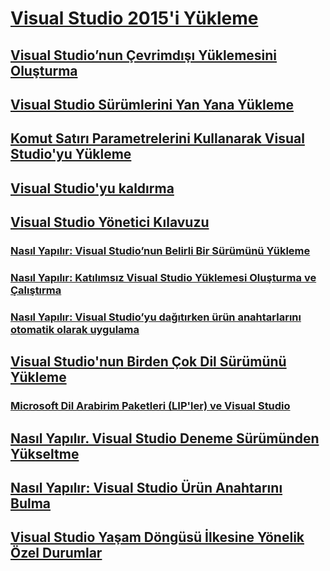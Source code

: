 # [Visual Studio 2015'i Yükleme](install-visual-studio-2015.md)
## [Visual Studio’nun Çevrimdışı Yüklemesini Oluşturma](create-an-offline-installation-of-visual-studio.md)
## [Visual Studio Sürümlerini Yan Yana Yükleme](install-visual-studio-versions-side-by-side.md)
## [Komut Satırı Parametrelerini Kullanarak Visual Studio'yu Yükleme](use-command-line-parameters-to-install-visual-studio.md)
## [Visual Studio'yu kaldırma](uninstall-visual-studio.md)
## [Visual Studio Yönetici Kılavuzu](visual-studio-administrator-guide.md)
### [Nasıl Yapılır: Visual Studio’nun Belirli Bir Sürümünü Yükleme](how-to-install-a-specific-release-of-visual-studio.md)
### [Nasıl Yapılır: Katılımsız Visual Studio Yüklemesi Oluşturma ve Çalıştırma](how-to-create-and-run-an-unattended-installation-of-visual-studio.md)
### [Nasıl Yapılır: Visual Studio’yu dağıtırken ürün anahtarlarını otomatik olarak uygulama](how-to-automatically-apply-product-keys-when-deploying-visual-studio.md)
## [Visual Studio'nun Birden Çok Dil Sürümünü Yükleme](install-multiple-language-versions-of-visual-studio.md)
### [Microsoft Dil Arabirim Paketleri (LIP'ler) ve Visual Studio](microsoft-language-interface-packs-lips-and-visual-studio.md)
## [Nasıl Yapılır. Visual Studio Deneme Sürümünden Yükseltme](how-to-upgrade-from-a-trial-edition-of-visual-studio.md)
## [Nasıl Yapılır: Visual Studio Ürün Anahtarını Bulma](how-to-locate-the-visual-studio-product-key.md)
## [Visual Studio Yaşam Döngüsü İlkesine Yönelik Özel Durumlar](visual-studio-lifecycle-policy-exceptions.md)
